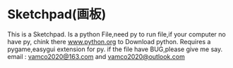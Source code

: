 # Sketchpad(画板)
This is a Sketchpad.
Is a python File,need py to run file,if your computer no have py, chink there www.python.org to Download python.
Requires a pygame,easygui extension for py. 
if the file have BUG,please give me say.
email : vamco2020@163.com and vamco2020@outlook.com
